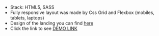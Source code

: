 - Stack: HTML5, SASS
- Fully responsive layout was made by Css Grid and Flexbox (mobiles, tablets, laptops)
- Design of the landing you can find [here](https://www.figma.com/file/zIi6yfSpSIV4dnTzwaXSjt/Bakerlab?node-id=0%3A1)
- Click the link to see [DEMO LINK](https://sofiiaasieieva.github.io/Creative-Bakery-website/)
